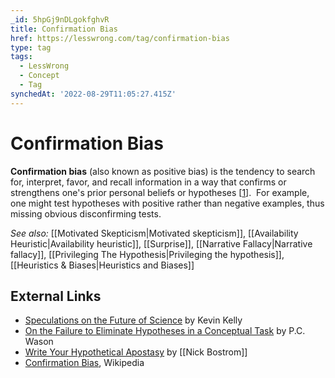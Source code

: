 ```yaml
---
_id: 5hpGj9nDLgokfghvR
title: Confirmation Bias
href: https://lesswrong.com/tag/confirmation-bias
type: tag
tags:
  - LessWrong
  - Concept
  - Tag
synchedAt: '2022-08-29T11:05:27.415Z'
---
```

# Confirmation Bias

**Confirmation bias** (also known as positive bias) is the tendency to search for, interpret, favor, and recall information in a way that confirms or strengthens one's prior personal beliefs or hypotheses \[[1](https://en.wikipedia.org/wiki/Confirmation_bias)\].  For example, one might test hypotheses with positive rather than negative examples, thus missing obvious disconfirming tests.

_See also:_ [[Motivated Skepticism|Motivated skepticism]], [[Availability Heuristic|Availability heuristic]], [[Surprise]], [[Narrative Fallacy|Narrative fallacy]], [[Privileging The Hypothesis|Privileging the hypothesis]], [[Heuristics & Biases|Heuristics and Biases]]

## External Links

*   [Speculations on the Future of Science](https://www.edge.org/conversation/kevin_kelly-speculations-on-the-future-of-science) by Kevin Kelly
*   [On the Failure to Eliminate Hypotheses in a Conceptual Task](http://psy2.ucsd.edu/~mckenzie/Wason1960QJEP.pdf) by P.C. Wason
*   [Write Your Hypothetical Apostasy](https://www.overcomingbias.com/2009/02/write-your-hypothetical-apostasy.html) by [[Nick Bostrom]]
*   [Confirmation Bias](https://en.wikipedia.org/wiki/Confirmation_bias), Wikipedia